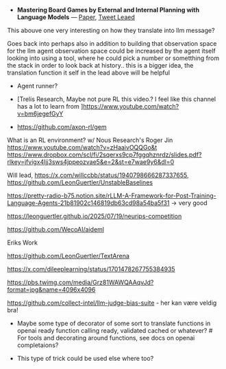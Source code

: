 - **Mastering Board Games by External and Internal Planning with Language Models**
  — [Paper](https://arxiv.org/pdf/2412.12119),
  [Tweet Leaed](https://x.com/ADarmouni/status/1874643013315518712)

This abouve one very interesting on how they translate into llm message?

Goes back into perhaps also in addition to building that observation space for the llm agent
observation space could be increased by the agent itself looking into using a tool, where he could pick
a number or sometthing from the stack in order to look back at history.. this is a bigger idea, the translation
function it self in the lead above will be helpful

- Agent runner?

- [Trelis Research, Maybe not pure RL this video.?
  I feel like this channel has a lot to learn from ]https://www.youtube.com/watch?v=bm6jegefGyY

- https://github.com/axon-rl/gem

What is an RL environment? w/ Nous Research's Roger Jin https://www.youtube.com/watch?v=zHaaivOQQGo&t
https://www.dropbox.com/scl/fi/2sqerxs9cp7fggqhznrdz/slides.pdf?rlkey=jfvigx4ljj3sws4jppeozvae5&e=2&st=e7wae9y6&dl=0

Will lead, https://x.com/willccbb/status/1940798666287337655, https://github.com/LeonGuertler/UnstableBaselines

https://pretty-radio-b75.notion.site/rLLM-A-Framework-for-Post-Training-Language-Agents-21b81902c146819db63cd98a54ba5f31 -> very good

https://leonguertler.github.io/2025/07/19/neurips-competition

https://github.com/WecoAI/aideml

Eriks Work

https://github.com/LeonGuertler/TextArena

https://x.com/dileeplearning/status/1701478267755384935

https://pbs.twimg.com/media/Grz81WAWQAAqvJd?format=jpg&name=4096x4096

https://github.com/collect-intel/llm-judge-bias-suite - her kan være veldig bra!

- Maybe some type of decorator of some sort to translate functions in openai ready function calling ready, validated cached or whatever? # For tools and decorating around functions, see docs on openai completaions?

- This type of trick could be used else where too?
